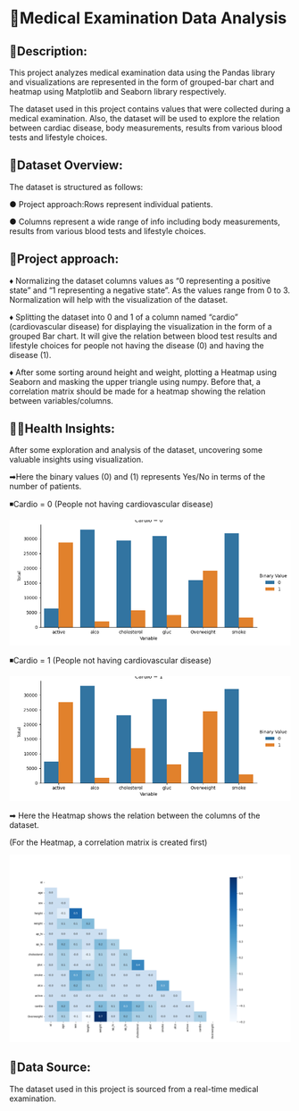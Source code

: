 # **🏥Medical Examination Data Analysis**


## **📄Description:**

This project analyzes medical examination data using the Pandas library and visualizations are represented in the form of grouped-bar chart and heatmap using Matplotlib and Seaborn library respectively.

The dataset used in this project contains values that were collected during a medical examination. Also, the dataset will be used to explore the relation between cardiac disease, body measurements, results from various blood tests and lifestyle choices.

## **📑Dataset Overview:**
The dataset is structured as follows:

● Project approach:Rows represent individual patients.

● Columns represent a wide range of info including body
measurements, results from various blood tests and 
lifestyle choices.

## **🚀Project approach:**

♦ Normalizing the dataset columns values as “0 representing a positive state” and “1 representing a negative state”. As the values range from 0 to 3. Normalization will help with the visualization of the dataset.

♦ Splitting the dataset into 0 and 1 of a column named “cardio” (cardiovascular disease) for displaying the visualization in the form of a grouped Bar chart. It will give the relation between blood test results and lifestyle choices for people not having the disease (0) and having the disease (1).

♦ After some sorting around height and weight, plotting a Heatmap using Seaborn and masking the upper triangle using numpy. Before that,  a correlation matrix should be made for a heatmap showing the relation between variables/columns.

## **👨‍⚕️️Health Insights:**

After some exploration and analysis of the dataset, uncovering some valuable insights using visualization.

➡Here the binary values (0) and (1) represents Yes/No in terms of the number of patients.

◾️Cardio = 0 (People not having cardiovascular disease)

<img src="images/plot0.png">

◾️Cardio = 1 (People not having cardiovascular disease)

<img src="images/plot1.png">

➡ Here the Heatmap shows the relation between the columns of the dataset.

(For the Heatmap, a correlation matrix is created first)

<img src="images/Heatmap.png">

## **📃Data Source:**

The dataset used in this project is sourced from a real-time medical examination.
